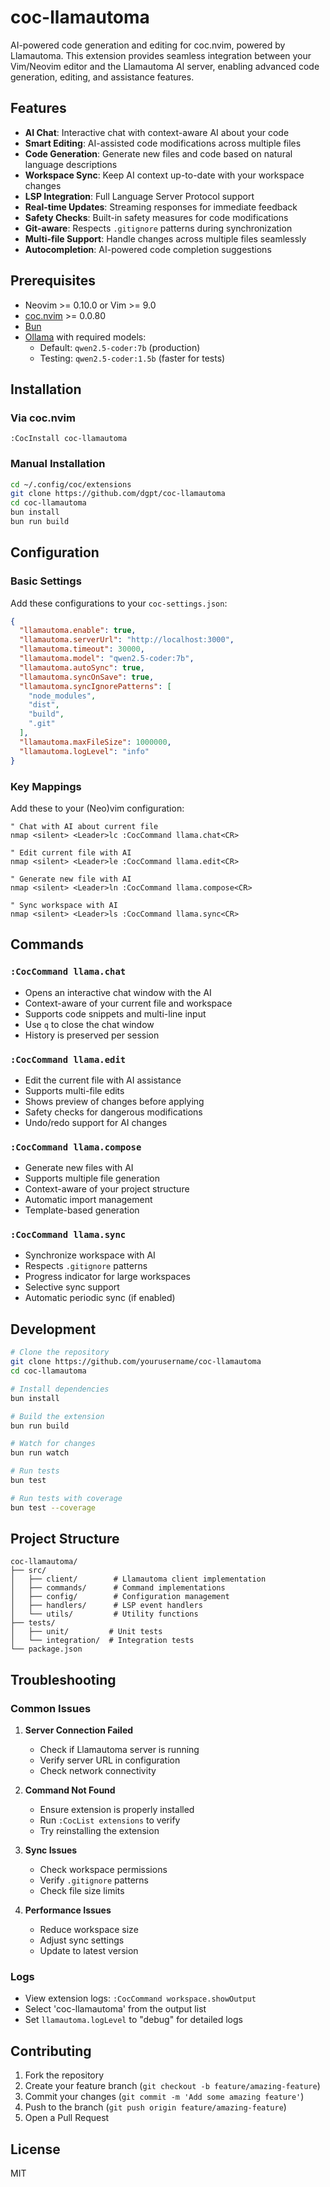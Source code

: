 # coc-llamautoma

AI-powered code generation and editing for coc.nvim, powered by Llamautoma. This extension provides seamless integration between your Vim/Neovim editor and the Llamautoma AI server, enabling advanced code generation, editing, and assistance features.

## Features

- **AI Chat**: Interactive chat with context-aware AI about your code
- **Smart Editing**: AI-assisted code modifications across multiple files
- **Code Generation**: Generate new files and code based on natural language descriptions
- **Workspace Sync**: Keep AI context up-to-date with your workspace changes
- **LSP Integration**: Full Language Server Protocol support
- **Real-time Updates**: Streaming responses for immediate feedback
- **Safety Checks**: Built-in safety measures for code modifications
- **Git-aware**: Respects `.gitignore` patterns during synchronization
- **Multi-file Support**: Handle changes across multiple files seamlessly
- **Autocompletion**: AI-powered code completion suggestions

## Prerequisites

- Neovim >= 0.10.0 or Vim >= 9.0
- [coc.nvim](https://github.com/neoclide/coc.nvim) >= 0.0.80
- [Bun](https://bun.sh/)
- [Ollama](https://ollama.ai/) with required models:
  - Default: `qwen2.5-coder:7b` (production)
  - Testing: `qwen2.5-coder:1.5b` (faster for tests)

## Installation

### Via coc.nvim

```vim
:CocInstall coc-llamautoma
```

### Manual Installation

```bash
cd ~/.config/coc/extensions
git clone https://github.com/dgpt/coc-llamautoma
cd coc-llamautoma
bun install
bun run build
```

## Configuration

### Basic Settings

Add these configurations to your `coc-settings.json`:

```json
{
  "llamautoma.enable": true,
  "llamautoma.serverUrl": "http://localhost:3000",
  "llamautoma.timeout": 30000,
  "llamautoma.model": "qwen2.5-coder:7b",
  "llamautoma.autoSync": true,
  "llamautoma.syncOnSave": true,
  "llamautoma.syncIgnorePatterns": [
    "node_modules",
    "dist",
    "build",
    ".git"
  ],
  "llamautoma.maxFileSize": 1000000,
  "llamautoma.logLevel": "info"
}
```

### Key Mappings

Add these to your (Neo)vim configuration:

```vim
" Chat with AI about current file
nmap <silent> <Leader>lc :CocCommand llama.chat<CR>

" Edit current file with AI
nmap <silent> <Leader>le :CocCommand llama.edit<CR>

" Generate new file with AI
nmap <silent> <Leader>ln :CocCommand llama.compose<CR>

" Sync workspace with AI
nmap <silent> <Leader>ls :CocCommand llama.sync<CR>
```

## Commands

### `:CocCommand llama.chat`
- Opens an interactive chat window with the AI
- Context-aware of your current file and workspace
- Supports code snippets and multi-line input
- Use `q` to close the chat window
- History is preserved per session

### `:CocCommand llama.edit`
- Edit the current file with AI assistance
- Supports multi-file edits
- Shows preview of changes before applying
- Safety checks for dangerous modifications
- Undo/redo support for AI changes

### `:CocCommand llama.compose`
- Generate new files with AI
- Supports multiple file generation
- Context-aware of your project structure
- Automatic import management
- Template-based generation

### `:CocCommand llama.sync`
- Synchronize workspace with AI
- Respects `.gitignore` patterns
- Progress indicator for large workspaces
- Selective sync support
- Automatic periodic sync (if enabled)

## Development

```bash
# Clone the repository
git clone https://github.com/yourusername/coc-llamautoma
cd coc-llamautoma

# Install dependencies
bun install

# Build the extension
bun run build

# Watch for changes
bun run watch

# Run tests
bun test

# Run tests with coverage
bun test --coverage
```

## Project Structure

```
coc-llamautoma/
├── src/
│   ├── client/        # Llamautoma client implementation
│   ├── commands/      # Command implementations
│   ├── config/        # Configuration management
│   ├── handlers/      # LSP event handlers
│   └── utils/         # Utility functions
├── tests/
│   ├── unit/         # Unit tests
│   └── integration/  # Integration tests
└── package.json
```

## Troubleshooting

### Common Issues

1. **Server Connection Failed**
   - Check if Llamautoma server is running
   - Verify server URL in configuration
   - Check network connectivity

2. **Command Not Found**
   - Ensure extension is properly installed
   - Run `:CocList extensions` to verify
   - Try reinstalling the extension

3. **Sync Issues**
   - Check workspace permissions
   - Verify `.gitignore` patterns
   - Check file size limits

4. **Performance Issues**
   - Reduce workspace size
   - Adjust sync settings
   - Update to latest version

### Logs

- View extension logs: `:CocCommand workspace.showOutput`
- Select 'coc-llamautoma' from the output list
- Set `llamautoma.logLevel` to "debug" for detailed logs

## Contributing

1. Fork the repository
2. Create your feature branch (`git checkout -b feature/amazing-feature`)
3. Commit your changes (`git commit -m 'Add some amazing feature'`)
4. Push to the branch (`git push origin feature/amazing-feature`)
5. Open a Pull Request

## License

MIT
